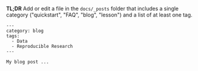 **TL;DR** Add or edit a file in the `docs/_posts` folder that includes a
single category ("quickstart", "FAQ", "blog", "lesson") and a list of
at least one tag.

```
---
category: blog
tags:
  - Data
  - Reproducible Research
---

My blog post ...
```
